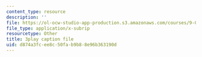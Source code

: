 ```yaml
---
content_type: resource
description: ''
file: https://ol-ocw-studio-app-production.s3.amazonaws.com/courses/9-00sc-introduction-to-psychology-fall-2011/d874a3fcee8c50fab9b88e96b363190d_syXplPKQb_o.vtt
file_type: application/x-subrip
resourcetype: Other
title: 3play caption file
uid: d874a3fc-ee8c-50fa-b9b8-8e96b363190d
---
```

